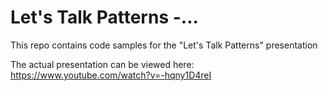 # Let's Talk Patterns -...

This repo contains code samples for the "Let's Talk Patterns" presentation

The actual presentation can be viewed here: https://www.youtube.com/watch?v=-hqny1D4reI
